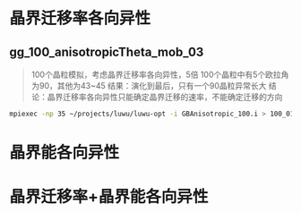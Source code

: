 # 晶界迁移率各向异性
## gg_100_anisotropicTheta_mob_03
> 100个晶粒模拟，考虑晶界迁移率各向异性，5倍
> 100个晶粒中有5个欧拉角为90，其他为43~45
> 结果：演化到最后，只有一个90晶粒异常长大
> 结论：晶界迁移率各向异性只能确定晶界迁移的速率，不能确定迁移的方向
> 
```bash
mpiexec -np 35 ~/projects/luwu/luwu-opt -i GBAnisotropic_100.i > 100_01.log
```

# 晶界能各向异性

# 晶界迁移率+晶界能各向异性
